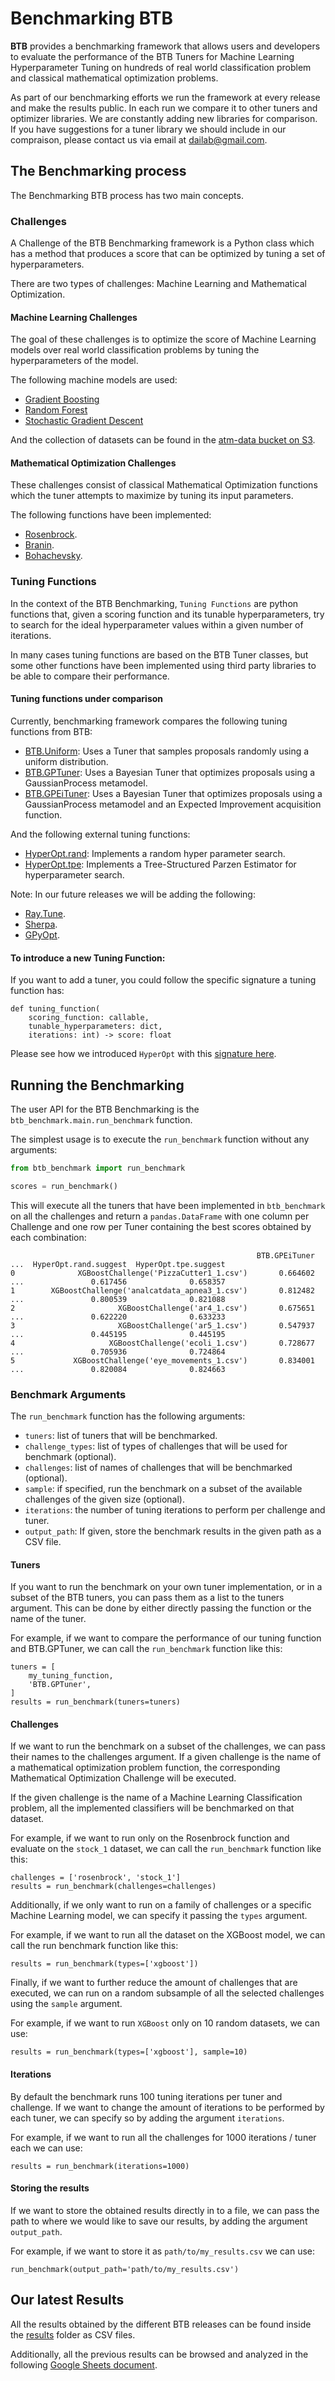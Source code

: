 # Benchmarking BTB

**BTB** provides a benchmarking framework that allows users and developers to evaluate the
performance of the BTB Tuners for Machine Learning Hyperparameter Tuning on hundreds of real world
classification problem and classical mathematical optimization problems.

As part of our benchmarking efforts we run the framework at every release and make the results
public. In each run we compare it to other tuners and optimizer libraries. We are constantly adding
new libraries for comparison. If you have suggestions for a tuner library we should include in our
compraison, please contact us via email at [dailab@gmail.com](mailto:dailab@gmail.com).

## The Benchmarking process

The Benchmarking BTB process has two main concepts.

### Challenges

A Challenge of the BTB Benchmarking framework is a Python class which has a method that produces a
score that can be optimized by tuning a set of hyperparameters.

There are two types of challenges: Machine Learning and Mathematical Optimization.

#### Machine Learning Challenges

The goal of these challenges is to optimize the score of Machine Learning models
over real world classification problems by tuning the hyperparameters of the model.

The following machine models are used:

- [Gradient Boosting](https://xgboost.readthedocs.io/en/latest/)
- [Random Forest](https://scikit-learn.org/stable/modules/generated/sklearn.ensemble.RandomForestClassifier.html)
- [Stochastic Gradient Descent](https://scikit-learn.org/stable/modules/generated/sklearn.linear_model.SGDClassifier.html#sklearn.linear_model.SGDClassifier)

And the collection of datasets can be found in the [atm-data bucket on S3](http://atm-data.s3.amazonaws.com/index.html).

#### Mathematical Optimization Challenges

These challenges consist of classical Mathematical Optimization functions which the tuner attempts
to maximize by tuning its input parameters.

The following functions have been implemented:

- [Rosenbrock](https://en.wikipedia.org/wiki/Rosenbrock_function).
- [Branin](https://www.sfu.ca/~ssurjano/branin.html).
- [Bohachevsky](https://www.sfu.ca/~ssurjano/boha.html).

### Tuning Functions

In the context of the BTB Benchmarking, `Tuning Functions` are python functions that, given a scoring
function and its tunable hyperparameters, try to search for the ideal hyperparameter values within
a given number of iterations.

In many cases tuning functions are based on the BTB Tuner classes, but some other functions have
been implemented using third party libraries to be able to compare their performance.

#### Tuning functions under comparison

Currently, benchmarking framework compares the following tuning functions from BTB:

- [BTB.Uniform](https://github.com/HDI-Project/BTB/blob/master/btb/tuning/tuners/uniform.py): Uses a Tuner that samples proposals randomly using a uniform distribution.
- [BTB.GPTuner](https://github.com/HDI-Project/BTB/blob/master/btb/tuning/tuners/gaussian_process.py): Uses a Bayesian Tuner that optimizes proposals using a GaussianProcess metamodel.
- [BTB.GPEiTuner](https://github.com/HDI-Project/BTB/blob/master/btb/tuning/tuners/gaussian_process.py): Uses a Bayesian Tuner that optimizes proposals using a GaussianProcess metamodel and an Expected Improvement acquisition function.

And the following external tuning functions:

- [HyperOpt.rand](https://github.com/hyperopt/hyperopt/blob/master/hyperopt/rand.py): Implements a random hyper parameter search.
- [HyperOpt.tpe](https://github.com/hyperopt/hyperopt/blob/master/hyperopt/tpe.py): Implements a Tree-Structured Parzen Estimator for hyperparameter search.

Note: In our future releases we will be adding the following:

- [Ray.Tune](https://github.com/ray-project/ray/tree/master/python/ray/tune).
- [Sherpa](https://github.com/sherpa-ai/sherpa/).
- [GPyOpt](https://github.com/SheffieldML/GPyOpt).

#### To introduce a new Tuning Function:

If you want to add a tuner, you could follow the specific signature a tuning function has:

```python3
def tuning_function(
    scoring_function: callable,
    tunable_hyperparameters: dict,
    iterations: int) -> score: float
```

Please see how we introduced `HyperOpt` with this [signature here](https://github.com/HDI-Project/BTB/blob/master/benchmark/btb_benchmark/tuners/hyperopt.py).

## Running the Benchmarking

The user API for the BTB Benchmarking is the `btb_benchmark.main.run_benchmark` function.

The simplest usage is to execute the `run_benchmark` function without any arguments:

```python
from btb_benchmark import run_benchmark

scores = run_benchmark()
```

This will execute all the tuners that have been implemented in `btb_benchmark` on all the
challenges and return a `pandas.DataFrame` with one column per Challenge and one row per Tuner
containing the best scores obtained by each combination:

```
                                                       BTB.GPEiTuner  ...  HyperOpt.rand.suggest  HyperOpt.tpe.suggest
0              XGBoostChallenge('PizzaCutter1_1.csv')       0.664602  ...               0.617456              0.658357
1        XGBoostChallenge('analcatdata_apnea3_1.csv')       0.812482  ...               0.800539              0.821088
2                       XGBoostChallenge('ar4_1.csv')       0.675651  ...               0.622220              0.633233
3                       XGBoostChallenge('ar5_1.csv')       0.547937  ...               0.445195              0.445195
4                     XGBoostChallenge('ecoli_1.csv')       0.728677  ...               0.705936              0.724864
5             XGBoostChallenge('eye_movements_1.csv')       0.834001  ...               0.820084              0.824663
```


### Benchmark Arguments

The `run_benchmark` function has the following arguments:

- `tuners`: list of tuners that will be benchmarked.
- `challenge_types`: list of types of challenges that will be used for benchmark (optional).
- `challenges`: list of names of challenges that will be benchmarked (optional).
- `sample`: if specified, run the benchmark on a subset of the available challenges of the given size (optional).
- `iterations`: the number of tuning iterations to perform per challenge and tuner.
- `output_path`: If given, store the benchmark results in the given path as a CSV file.

#### Tuners

If you want to run the benchmark on your own tuner implementation, or in a subset of the BTB
tuners, you can pass them as a list to the tuners argument. This can be done by either directly
passing the function or the name of the tuner.

For example, if we want to compare the performance of our tuning function and BTB.GPTuner, we can
call the `run_benchmark` function like this:

```python3
tuners = [
    my_tuning_function,
    'BTB.GPTuner',
]
results = run_benchmark(tuners=tuners)
```

#### Challenges

If we want to run the benchmark on a subset of the challenges, we can pass their names to the
challenges argument. If a given challenge is the name of a mathematical optimization problem
function, the corresponding Mathematical Optimization Challenge will be executed.

If the given challenge is the name of a Machine Learning Classification problem, all the
implemented classifiers will be benchmarked on that dataset.

For example, if we want to run only on the Rosenbrock function and evaluate on the `stock_1`
dataset, we can call the `run_benchmark` function like this:

```python3
challenges = ['rosenbrock', 'stock_1']
results = run_benchmark(challenges=challenges)
```

Additionally, if we only want to run on a family of challenges or a specific Machine Learning
model, we can specify it passing the `types` argument.

For example, if we want to run all the dataset on the XGBoost model, we can call the run benchmark
function like this:

```python3
results = run_benchmark(types=['xgboost'])
```

Finally, if we want to further reduce the amount of challenges that are executed, we can run on a
random subsample of all the selected challenges using the `sample` argument.

For example, if we want to run `XGBoost` only on 10 random datasets, we can use:

```python3
results = run_benchmark(types=['xgboost'], sample=10)
```

#### Iterations

By default the benchmark runs 100 tuning iterations per tuner and challenge. If we want to change
the amount of iterations to be performed by each tuner, we can specify so by adding the argument
`iterations`.

For example, if we want to run all the challenges for 1000 iterations / tuner each we can use:

```python3
results = run_benchmark(iterations=1000)
```

#### Storing the results

If we want to store the obtained results directly in to a file, we can pass the path to where we
would like to save our results, by adding the argument `output_path`.

For example, if we want to store it as `path/to/my_results.csv` we can use:

```python3
run_benchmark(output_path='path/to/my_results.csv')
```

## Our latest Results

All the results obtained by the different BTB releases can be found inside the
[results](https://github.com/HDI-Project/BTB/tree/master/btb_benchmark/results) folder as CSV files.

Additionally, all the previous results can be browsed and analyzed in the following [Google Sheets
document](
 https://docs.google.com/spreadsheets/d/1E0fSSfqOuDhazccdsx7eG1aLCJagdpj1OKYhdOohZOg/).
